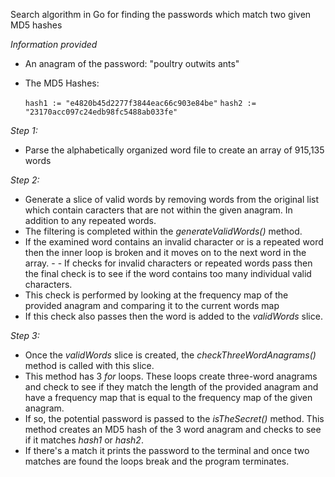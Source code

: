 Search algorithm in Go for finding the passwords which match two given MD5 hashes

*Information provided*

- An anagram of the password: "poultry outwits ants" 
- The MD5 Hashes:

	`hash1 := "e4820b45d2277f3844eac66c903e84be"`
	`hash2 := "23170acc097c24edb98fc5488ab033fe"`


*Step 1:*  
- Parse the alphabetically organized word file to create an array of 915,135 words

*Step 2:* 
- Generate a slice of valid words by removing words from the original list which contain caracters that are not within the given anagram. In addition to any repeated words.
- The filtering is completed within the _generateValidWords()_ method. 
- If the examined word contains an invalid character or is a repeated word then the inner loop is broken and it moves on to the next word in the array. - - If checks for invalid characters or repeated words pass then the final check is to see if the word contains too many individual valid characters.
- This check is performed by looking at the frequency map of the provided anagram and comparing it to the current words map
 - If this check also passes then the word is added to the _validWords_ slice.

*Step 3:* 
- Once the _validWords_ slice is created, the _checkThreeWordAnagrams()_ method is called with this slice. 
- This method has 3 *for* loops. These loops create three-word anagrams and check to see if they match the length of the provided anagram and have a frequency map that is equal to the frequency map of the given anagram. 
- If so, the potential password is passed to the _isTheSecret()_ method. This method creates an MD5 hash of the 3 word anagram and checks to see if it matches *hash1* or *hash2*.
- If there's a match it prints the password to the terminal and once two matches are found the loops break and the program terminates. 